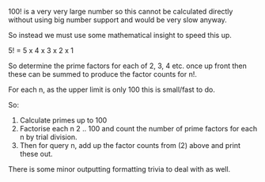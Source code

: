 100! is a very very large number so this cannot be calculated directly without using big number support and
would be very slow anyway.

So instead we must use some mathematical insight to speed this up.

5! = 5 x 4 x 3 x 2 x 1

So determine the prime factors for each of 2, 3, 4 etc. once up front then these can be summed to produce the
factor counts for n!.

For each n, as the upper limit is only 100 this is small/fast to do.

So:

1) Calculate primes up to 100
2) Factorise each n 2 .. 100 and count the number of prime factors for each n by trial division.
3) Then for query n, add up the factor counts from (2) above and print these out.

There is some minor outputting formatting trivia to deal with as well.
